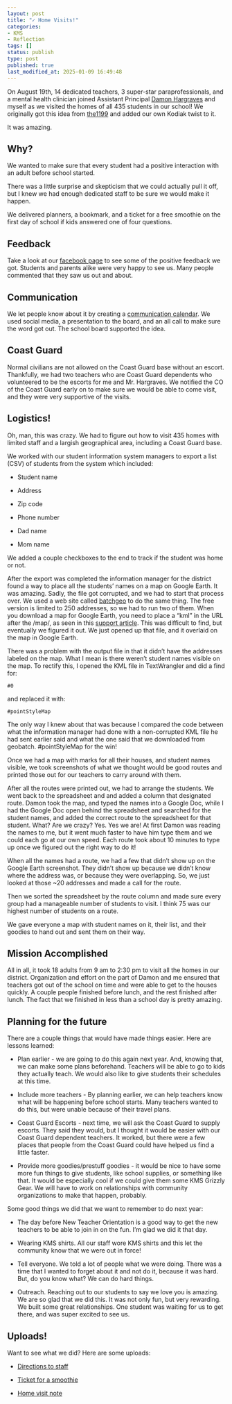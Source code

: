 ```yaml
---
layout: post
title: "✓ Home Visits!"
categories:
- KMS
- Reflection
tags: []
status: publish
type: post
published: true
last_modified_at: 2025-01-09 16:49:48
---
```


On August 19th, 14 dedicated teachers, 3 super-star paraprofessionals, and a mental health clinician joined Assistant Principal 
[Damon Hargraves](http://twitter.com/damonhargraves) and myself as we visited the homes of all 435 students in our school! We originally got this idea from 
[the1199](https://instagram.com/p/5whI_fgAS4/) and added our own Kodiak twist to it.


It was amazing.


## Why?



We wanted to make sure that every student had a positive interaction with an adult before school started.


There was a little surprise and skepticism that we could actually pull it off, but I knew we had enough dedicated staff to be sure we would make it happen.


We delivered planners, a bookmark, and a ticket for a free smoothie on the first day of school if kids answered one of four questions.


## Feedback



Take a look at our 
[facebook page](http://facebook.com/kodiakmiddleschool) to see some of the positive feedback we got. Students and parents alike were very happy to see us. Many people commented that they saw us out and about.


## Communication



We let people know about it by creating a 
[communication calendar](http://transformativeprincipal.org/jethrojonescomuploads/smcalendarhv.pdf). We used social media, a presentation to the board, and an all call to make sure the word got out. The school board supported the idea.


## Coast Guard



Normal civilians are not allowed on the Coast Guard base without an escort. Thankfully, we had two teachers who are Coast Guard dependents who volunteered to be the escorts for me and Mr. Hargraves. We notified the CO of the Coast Guard early on to make sure we would be able to come visit, and they were very supportive of the visits.


## Logistics!



Oh, man, this was crazy. We had to figure out how to visit 435 homes with limited staff and a largish geographical area, including a Coast Guard base.


We worked with our student information system managers to export a list (CSV) of students from the system which included:


* Student name


* Address


* Zip code


* Phone number


* Dad name


* Mom name


We added a couple checkboxes to the end to track if the student was home or not.


After the export was completed the information manager for the district found a way to place all the students’ names on a map on Google Earth. It was amazing. Sadly, the file got corrupted, and we had to start that process over. We used a web site called 
[batchgeo](https://batchgeo.com) to do the same thing. The free version is limited to 250 addresses, so we had to run two of them. When you download a map for Google Earth, you need to place a “kml” in the URL after the /map/, as seen in this 
[support article](http://support.batchgeo.com/customer/portal/articles/1457646-exporting-map-data). This was difficult to find, but eventually we figured it out. We just opened up that file, and it overlaid on the map in Google Earth.


There was a problem with the output file in that it didn’t have the addresses labeled on the map. What I mean is there weren’t student names visible on the map. To rectify this, I opened the KML file in TextWrangler and did a find for:


```#0```


and replaced it with:


```#pointStyleMap```


The only way I knew about that was because I compared the code between what the information manager had done with a non-corrupted KML file he had sent earlier said and what the one said that we downloaded from geobatch. #pointStyleMap for the win!


Once we had a map with marks for all their houses, and student names visible, we took screenshots of what we thought would be good routes and printed those out for our teachers to carry around with them.


After all the routes were printed out, we had to arrange the students. We went back to the spreadsheet and and added a column that designated route. Damon took the map, and typed the names into a Google Doc, while I had the Google Doc open behind the spreadsheet and searched for the student names, and added the correct route to the spreadsheet for that student. What? Are we crazy? Yes. Yes we are! At first Damon was reading the names to me, but it went much faster to have him type them and we could each go at our own speed. Each route took about 10 minutes to type up once we figured out the right way to do it!


When all the names had a route, we had a few that didn’t show up on the Google Earth screenshot. They didn’t show up because we didn’t know where the address was, or because they were overlapping. So, we just looked at those ~20 addresses and made a call for the route.


Then we sorted the spreadsheet by the route column and made sure every group had a manageable number of students to visit. I think 75 was our highest number of students on a route.


We gave everyone a map with student names on it, their list, and their goodies to hand out and sent them on their way.


## Mission Accomplished



All in all, it took 18 adults from 9 am to 2:30 pm to visit all the homes in our district. Organization and effort on the part of Damon and me ensured that teachers got out of the school on time and were able to get to the houses quickly. A couple people finished before lunch, and the rest finished after lunch. The fact that we finished in less than a school day is pretty amazing.


## Planning for the future



There are a couple things that would have made things easier. Here are lessons learned:


* Plan earlier - we are going to do this again next year. And, knowing that, we can make some plans beforehand. Teachers will be able to go to kids they actually teach. We would also like to give students their schedules at this time.


* Include more teachers - By planning earlier, we can help teachers know what will be happening before school starts. Many teachers wanted to do this, but were unable because of their travel plans.


* Coast Guard Escorts - next time, we will ask the Coast Guard to supply escorts. They said they would, but I thought it would be easier with our Coast Guard dependent teachers. It worked, but there were a few places that people from the Coast Guard could have helped us find a little faster.


* Provide more goodies/prestuff goodies - it would be nice to have some more fun things to give students, like school supplies, or something like that. It would be especially cool if we could give them some KMS Grizzly Gear. We will have to work on relationships with community organizations to make that happen, probably.


Some good things we did that we want to remember to do next year:


* The day before New Teacher Orientation is a good way to get the new teachers to be able to join in on the fun. I’m glad we did it that day.


* Wearing KMS shirts. All our staff wore KMS shirts and this let the community know that we were out in force!


* Tell everyone. We told a lot of people what we were doing. There was a time that I wanted to forget about it and not do it, because it was hard. But, do you know what? We can do hard things.


* Outreach. Reaching out to our students to say we love you is amazing. We are so glad that we did this. It was not only fun, but very rewarding. We built some great relationships. One student was waiting for us to get there, and was super excited to see us.


## Uploads!



Want to see what we did? Here are some uploads:


* [Directions to staff](http://transformativeprincipal.org/jethrojonescomuploads/DirectionsforStaff.pdf)


* [Ticket for a smoothie](http://transformativeprincipal.org/jethrojonescomuploads/Home%20Visit%20Ticket.pdf)


* [Home visit note](http://transformativeprincipal.org/jethrojonescomuploads/HomeVisitNote.pdf)
